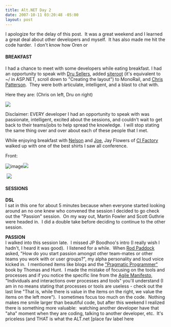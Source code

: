 ```yaml
---
title: Alt.NET Day 2
date: 2007-10-11 03:20:48 -05:00
layout: post
---
```


I apologize for the delay of this post.  It was a great weekend and I learned a great deal about other developers and myself.  It has also made me hit the code harder.  I don't know how Oren or 

#### BREAKFAST

I had a chance to meet with some developers while eating breakfast. I had an opportunity to speak with [Dru Sellers](http://www.drusellers.com), added [siteroot](http://www.castleproject.org/MonoRail/gettingstarted/firstcontroller.html) (it's equivalent to ~/ in ASP.NET, scroll down to "Creating the layout") to MonoRail, and [Chris Patterson](http://blog.phatboyg.com/).  They were both articulate, intelligent, and a blast to chat with.

Here they are: (Chris on left, Dru on right)

![](http://blog.phatboyg.com/wp-content/uploads/2007/10/chrisanddru.jpg)

Disclaimer: EVERY developer I had an opportunity to speak with was passionate, intelligent, excited about the sessions, and couldn't wait to get back to their teams/jobs to help spread the knowledge.  I will stop stating the same thing over and over about each of these people that I met.

While enjoying breakfast with [Nelson](http://codemonkey.nmonta.com/) and [Joe](http://blog.agilejoe.com), Jay Flowers of [CI Factory](http://www.cifactory.org/joomla/) walked up with one of the best shirts I saw all conference.

Front:

![image](jasonmeridth/files/2011/03Alt.NETDay2_13823/image_thumb.png)![](http://farm3.static.flickr.com/2039/1510758870_8f722de98a.jpg?v=0)

 ![](http://farm3.static.flickr.com/2125/1512974504_33fa01ec3f.jpg?v=0)

#### SESSIONS

**DSL**  
I sat in this one for about 5 minutes because when everyone started looking around an no one knew who convened the session I decided to go check out the "Passion" session.  On my way out, Martin Fowler and Scott Guthrie were headed in.  I did a double take before deciding to continue to the other session.

**PASSION**  
I walked into this session late.  I missed JP Boodhoo's intro (I really wish I hadn't, I heard it was good).  I listened for a while.  When [Rod Paddock](http://blog.dashpoint.com/) asked, "How do you start passion amongst other team-mates or other teams you work with or user groups?", my alpha personality and loud voice kicked in.  I mentioned items like blogs and the ["Pragmatic Programmer"](http://www.pragprog.com/the-pragmatic-programmer) book by Thomas and Hunt.  I made the mistake of focusing on the tools and processes and if you notice the specific line from the [Agile Manifesto](http://agilemanifesto.org/), "Individuals and interactions over processes and tools" you'll understand (I am in no means stating that processes or tools are useless - check out the last line "That is, while there is value in the items on the right, we value the items on the left more").  I sometimes focus too much on the code.  Nothing makes me smile larger than beautiful code, but after this weekend I realized there is something more valuable:  watching another developer have that "aha" moment when they are coding, talking to another developer, etc.  It's priceless (and THAT is what the ALT.net [place fav label here